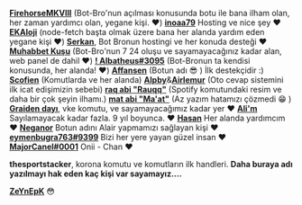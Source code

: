 [**FirehorseMKVIII**](https://discord.com/users/423541554632720404) (Bot-Bro'nun açılması konusunda botu ile bana ilham olan, her zaman yardımcı olan, yegane kişi. :heart:)
[**inoaa79**](https://discord.com/users/655324771390717992) Hosting ve nice şey :heart:
[**EKAloji**](https://discord.com/users/829291742595252264) (node-fetch başta olmak üzere bana her alanda yardım eden yegane kişi :heart:)
[**Serkan**](https://discord.com/users/697006121797419019), Bot Bronun hostingi ve her konuda desteği :heart: 
[**Muhabbet Kuşu**](https://discord.com/users/573527648483934208) (Bot-Bro'nun 7 24 oluşu ve sayamayacağınız kadar alan, web panel de dahil :heart:)
[**! Albatheus#3095**](https://discord.com/users/801906876651667506) (Bot-Bronun ta kendisi konusunda, her alanda! :heart:)
[**Affansen**](https://discord.com/users/605031866680082441) (Botun adı :sunglasses: ) İlk destekçidir :)
[**Scofien**](https://discord.com/users/348300663320739840) (Komutlarda ve her alanda)
[**Alpby**](https://discord.com/users/607650699546984467)&[**Airlemur**](https://discord.com/users/514057767011745832) (Oto cevap sistemini ilk icat edişimizin sebebi)
[**raq abi "Rauqq"**](https://discord.com/users/700385307077509180) (Spotify komutundaki resim ve daha bir çok şeyin ilhamı.)
[**mat abi "Ma'at"**](https://discord.com/users/275421264699719680)  (Az yazım hatamızı çözmedi :grin: )
[**Graiden dayı**](https://discord.com/users/594828038047531009), vke komutu, ve sayamayacağımız kadar yer :heart:
[**Ali'm** ](https://discord.com/users/343384663869620234) Sayılamayacak kadar fazla. 9 yıl boyunca. :heart:
[**Hasan**](https://discord.com/users/893195852615675916) Her alanda yardımcım :heart:
[**Neganor**](https://discord.com/users/416869916503703572) Botun adını Alair yapmamızı sağlayan kişi :heart:
[**eymenbugra763#9399**](https://discord.com/users/849277314926772286) Bizi her yere yayan güzel insan :heart:
[**MajorCanel#0001**](https://discord.com/users/619895274789142528) Onii - Chan :heart:

**thesportstacker**, korona komutu ve komutların ilk handleri.
**Daha buraya adı yazılmayı hak eden kaç kişi var sayamayız....**

[**ZeYnEpK**](https://discord.com/users/655324771390717992) :flushed:
